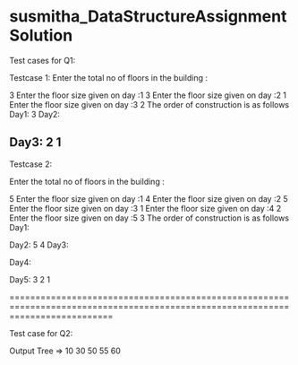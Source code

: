 # susmitha_DataStructureAssignmentSolution

Test cases for Q1:

Testcase 1:
Enter the total no of floors in the building :

3
Enter the floor size given on day :1
3
Enter the floor size given on day :2
1
Enter the floor size given on day :3
2
The order of construction is as follows
Day1: 
3
Day2: 

Day3: 
2 1
------------------------------------------------------------------------------------------------------------------------------
Testcase 2:

Enter the total no of floors in the building :

5
Enter the floor size given on day :1
4
Enter the floor size given on day :2
5
Enter the floor size given on day :3
1
Enter the floor size given on day :4
2
Enter the floor size given on day :5
3
The order of construction is as follows
Day1: 

Day2: 
5 4
Day3: 

Day4: 

Day5: 
3 2 1


================================================================================================================================

Test case for Q2:

Output Tree =>
10 30 50 55 60 
